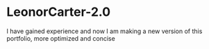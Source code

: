 # LeonorCarter-2.0
I have gained experience and now I am making a new version of this portfolio, more optimized and concise
